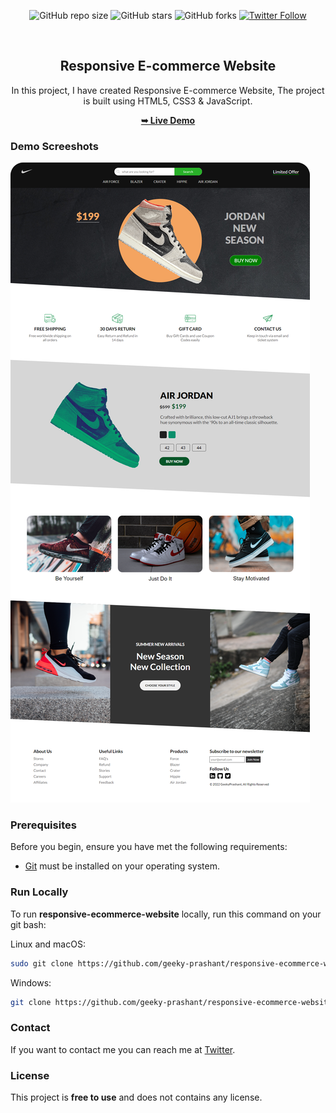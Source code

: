 <div align="center">
  
  ![GitHub repo size](https://img.shields.io/github/repo-size/geeky-prashant/responsive-ecommerce-website)
  ![GitHub stars](https://img.shields.io/github/stars/geeky-prashant/responsive-ecommerce-website)
  ![GitHub forks](https://img.shields.io/github/forks/geeky-prashant/responsive-ecommerce-website?style=social)
  [![Twitter Follow](https://img.shields.io/twitter/follow/geekyprashant?style=social)](https://twitter.com/intent/follow?screen_name=geekyprashant)
 
  <br />

  <h2 align="center">Responsive E-commerce Website</h2>

  In this project, I have created Responsive E-commerce Website, The project is built using HTML5, CSS3 & JavaScript.

  <a href="https://geeky-prashant.github.io/responsive-ecommerce-website/"><strong>➥ Live Demo</strong></a>

</div>

### Demo Screeshots

![Responsive E-commerce Website Desktop Demo](./readme-images/Responsive-Ecommerce-Website.png "Desktop Demo")

### Prerequisites

Before you begin, ensure you have met the following requirements:

* [Git](https://git-scm.com/downloads "Download Git") must be installed on your operating system.

### Run Locally

To run **responsive-ecommerce-website** locally, run this command on your git bash:

Linux and macOS:

```bash
sudo git clone https://github.com/geeky-prashant/responsive-ecommerce-website.git
```

Windows:

```bash
git clone https://github.com/geeky-prashant/responsive-ecommerce-website.git
```

### Contact

If you want to contact me you can reach me at [Twitter](https://www.twitter.com/geekyprashant).

### License

This project is **free to use** and does not contains any license.
